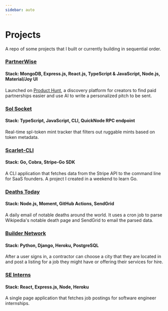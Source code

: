 ```yaml
---
sidebar: auto
---
```


# Projects

A repo of some projects that I built or currently building in sequential order.

### [PartnerWise](https://partnerwise.io)
#### Stack: MongoDB, Express.js, React.js, TypeScript & JavaScript, Node.js, Material/Joy UI
Launched on <a href="https://www.producthunt.com/products/partnerwise#partnerwise">Product Hunt</a>, a discovery platform for creators to find paid partnerships easier and use AI to write a personalized pitch to be sent.

### [Sol Socket](https://github.com/nicoestrada/solsocket)
#### Stack: TypeScript, JavaScript, CLI, QuickNode RPC endpoint
Real-time spl-token mint tracker that filters out ruggable mints based on token metadata.

### [Scarlet-CLI](https://github.com/nicoestrada/scarlet-cli)
#### Stack: Go, Cobra, Stripe-Go SDK
A CLI application that fetches data from the Stripe API to the command line for SaaS founders. A project I created in a weekend to learn Go.

### [Deaths Today](https://deaths.today)
#### Stack: Node.js, Moment, GitHub Actions, SendGrid
A daily email of notable deaths around the world. It uses a cron job to parse Wikipedia's notable death page and SendGrid to email the parsed data.

### [Builder Network](https://github.com/nicoestrada/buildernetwork?tab=readme-ov-file)
#### Stack: Python, Django, Heroku, PostgreSQL
After a user signs in, a contractor can choose a city that they are located in and post a listing for a job they might have or offering their services for hire.

### [SE Interns](https://github.com/nicoestrada/seinterns-job-search)
#### Stack: React, Express.js, Node, Heroku
A single page application that fetches job postings for software engineer internships.